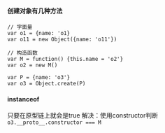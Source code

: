 #### 创建对象有几种方法

```
// 字面量
var o1 = {name: 'o1}
var o11 = new Object({name: 'o11'})

// 构造函数
var M = function() {this.name = 'o2'}
var o2 = new M()

var P = {name: 'o3'}
var o3 = Object.create(P)
```

#### instanceof 
只要在原型链上就会是true
解决：使用constructor判断`o3.__proto__.constructor === M`